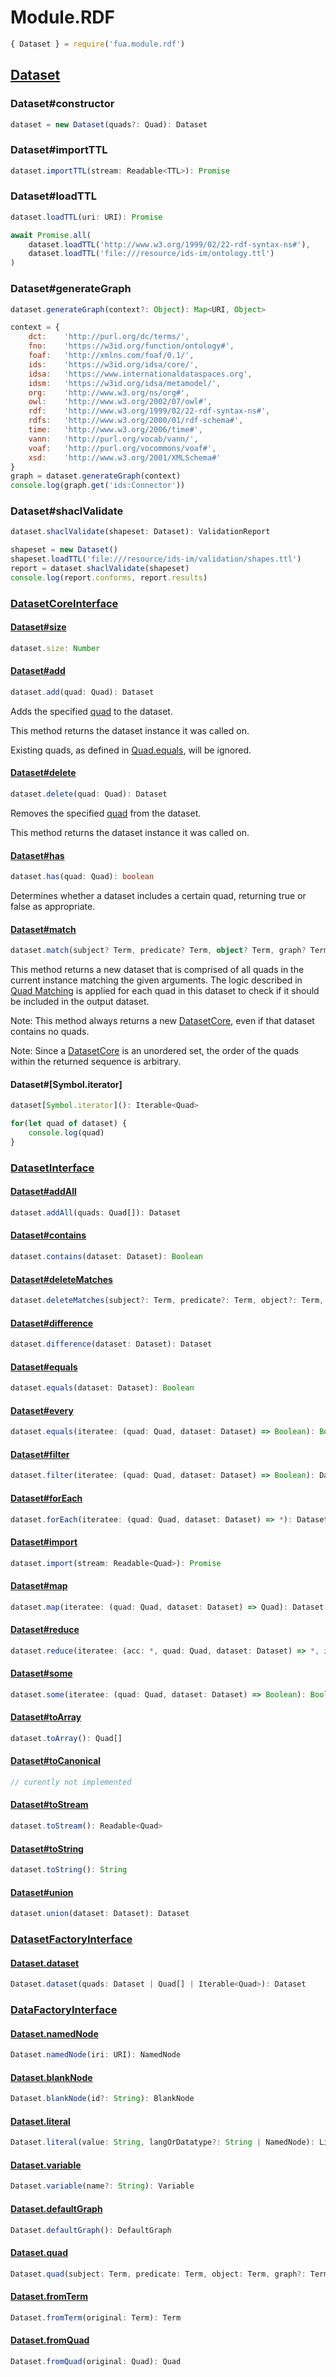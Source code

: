 # Module.RDF

<!-- TODO: write the second half of the Dataset specification -->
<!-- TODO: what about https://rdf.js.org/dataset-spec/#issue-container-generatedID-0 ? -->

```typescript
{ Dataset } = require('fua.module.rdf')
```

## [Dataset](https://rdf.js.org/dataset-spec/)

### Dataset#constructor

```typescript
dataset = new Dataset(quads?: Quad): Dataset
```

### Dataset#importTTL

```typescript
dataset.importTTL(stream: Readable<TTL>): Promise
```

### Dataset#loadTTL

```typescript
dataset.loadTTL(uri: URI): Promise
```

```javascript
await Promise.all(
    dataset.loadTTL('http://www.w3.org/1999/02/22-rdf-syntax-ns#'),
    dataset.loadTTL('file:///resource/ids-im/ontology.ttl')
)
```

### Dataset#generateGraph

```typescript
dataset.generateGraph(context?: Object): Map<URI, Object>
```

```javascript
context = {
    dct:    'http://purl.org/dc/terms/',
    fno:    'https://w3id.org/function/ontology#',
    foaf:   'http://xmlns.com/foaf/0.1/',
    ids:    'https://w3id.org/idsa/core/',
    idsa:   'https://www.internationaldataspaces.org',
    idsm:   'https://w3id.org/idsa/metamodel/',
    org:    'http://www.w3.org/ns/org#',
    owl:    'http://www.w3.org/2002/07/owl#',
    rdf:    'http://www.w3.org/1999/02/22-rdf-syntax-ns#',
    rdfs:   'http://www.w3.org/2000/01/rdf-schema#',
    time:   'http://www.w3.org/2006/time#',
    vann:   'http://purl.org/vocab/vann/',
    voaf:   'http://purl.org/vocommons/voaf#',
    xsd:    'http://www.w3.org/2001/XMLSchema#'
}
graph = dataset.generateGraph(context)
console.log(graph.get('ids:Connector'))
```

### Dataset#shaclValidate

```typescript
dataset.shaclValidate(shapeset: Dataset): ValidationReport
```

```javascript
shapeset = new Dataset()
shapeset.loadTTL('file:///resource/ids-im/validation/shapes.ttl')
report = dataset.shaclValidate(shapeset)
console.log(report.conforms, report.results)
```

### [DatasetCoreInterface](https://rdf.js.org/dataset-spec/#dfn-datasetcore)

#### [Dataset#size](https://rdf.js.org/dataset-spec/#dfn-size)

```typescript
dataset.size: Number
```

#### [Dataset#add](https://rdf.js.org/dataset-spec/#dfn-add)

```typescript
dataset.add(quad: Quad): Dataset
```

Adds the specified [quad](https://rdf.js.org/data-model-spec/#quad-interface) to the dataset.

This method returns the dataset instance it was called on.

Existing quads, as defined in [Quad.equals](https://rdf.js.org/data-model-spec/#dfn-equals), will be ignored.

#### [Dataset#delete](https://rdf.js.org/dataset-spec/#dfn-delete)

```typescript
dataset.delete(quad: Quad): Dataset
```

Removes the specified [quad](https://rdf.js.org/data-model-spec/#quad-interface) from the dataset.

This method returns the dataset instance it was called on.

#### [Dataset#has](https://rdf.js.org/dataset-spec/#dfn-has)

```typescript
dataset.has(quad: Quad): boolean
```

Determines whether a dataset includes a certain quad, returning true or false as appropriate.

#### [Dataset#match](https://rdf.js.org/dataset-spec/#dfn-match)

```typescript
dataset.match(subject? Term, predicate? Term, object? Term, graph? Term): Dataset
```

This method returns a new dataset that is comprised of all quads in the current instance matching the given arguments. The logic described in [Quad Matching](https://rdf.js.org/dataset-spec/#quad-matching) is applied for each quad in this dataset to check if it should be included in the output dataset.

Note: This method always returns a new [DatasetCore](https://rdf.js.org/dataset-spec/#dfn-datasetcore), even if that dataset contains no quads.

Note: Since a [DatasetCore](https://rdf.js.org/dataset-spec/#dfn-datasetcore) is an unordered set, the order of the quads within the returned sequence is arbitrary.

#### Dataset#[Symbol.iterator]

```typescript
dataset[Symbol.iterator](): Iterable<Quad>
```

```javascript
for(let quad of dataset) {
    console.log(quad)
}
```

### [DatasetInterface](https://rdf.js.org/dataset-spec/#dfn-dataset)

#### [Dataset#addAll](https://rdf.js.org/dataset-spec/#dfn-addall)

```typescript
dataset.addAll(quads: Quad[]): Dataset
```

#### [Dataset#contains](https://rdf.js.org/dataset-spec/#dfn-contains)

```typescript
dataset.contains(dataset: Dataset): Boolean
```

#### [Dataset#deleteMatches](https://rdf.js.org/dataset-spec/#dfn-deletematches)

```typescript
dataset.deleteMatches(subject?: Term, predicate?: Term, object?: Term, graph?: Term): Dataset
```

#### [Dataset#difference](https://rdf.js.org/dataset-spec/#dfn-difference)

```typescript
dataset.difference(dataset: Dataset): Dataset
```

#### [Dataset#equals](https://rdf.js.org/dataset-spec/#dfn-equals)

```typescript
dataset.equals(dataset: Dataset): Boolean
```

#### [Dataset#every](https://rdf.js.org/dataset-spec/#dfn-every)

```typescript
dataset.equals(iteratee: (quad: Quad, dataset: Dataset) => Boolean): Boolean
```

#### [Dataset#filter](https://rdf.js.org/dataset-spec/#dfn-filter)

```typescript
dataset.filter(iteratee: (quad: Quad, dataset: Dataset) => Boolean): Dataset
```

#### [Dataset#forEach](https://rdf.js.org/dataset-spec/#dfn-foreach)

```typescript
dataset.forEach(iteratee: (quad: Quad, dataset: Dataset) => *): Dataset
```

#### [Dataset#import](https://rdf.js.org/dataset-spec/#dfn-import)

```typescript
dataset.import(stream: Readable<Quad>): Promise
```

#### [Dataset#map](https://rdf.js.org/dataset-spec/#dfn-map)

```typescript
dataset.map(iteratee: (quad: Quad, dataset: Dataset) => Quad): Dataset
```

#### [Dataset#reduce](https://rdf.js.org/dataset-spec/#dfn-reduce)

```typescript
dataset.reduce(iteratee: (acc: *, quad: Quad, dataset: Dataset) => *, initialValue?: *): *
```

#### [Dataset#some](https://rdf.js.org/dataset-spec/#dfn-some)

```typescript
dataset.some(iteratee: (quad: Quad, dataset: Dataset) => Boolean): Boolean
```

#### [Dataset#toArray](https://rdf.js.org/dataset-spec/#dfn-toarray)

```typescript
dataset.toArray(): Quad[]
```

#### [Dataset#toCanonical](https://rdf.js.org/dataset-spec/#dfn-tocanonical)

```typescript
// curently not implemented
```

#### [Dataset#toStream](https://rdf.js.org/dataset-spec/#dfn-tostream)

```typescript
dataset.toStream(): Readable<Quad>
```

#### [Dataset#toString](https://rdf.js.org/dataset-spec/#dfn-tostring)

```typescript
dataset.toString(): String
```

#### [Dataset#union](https://rdf.js.org/dataset-spec/#dfn-union)

```typescript
dataset.union(dataset: Dataset): Dataset
```

### [DatasetFactoryInterface](https://rdf.js.org/dataset-spec/#dom-datasetfactory)

#### [Dataset.dataset](https://rdf.js.org/dataset-spec/#dom-datasetfactory-dataset)

```typescript
Dataset.dataset(quads: Dataset | Quad[] | Iterable<Quad>): Dataset
```

### [DataFactoryInterface](https://rdf.js.org/data-model-spec/#dfn-datafactory)

#### [Dataset.namedNode](https://rdf.js.org/data-model-spec/#dfn-namednode)

```typescript
Dataset.namedNode(iri: URI): NamedNode
```

#### [Dataset.blankNode](https://rdf.js.org/data-model-spec/#dfn-blanknode)

```typescript
Dataset.blankNode(id?: String): BlankNode
```

#### [Dataset.literal](https://rdf.js.org/data-model-spec/#dfn-literal)

```typescript
Dataset.literal(value: String, langOrDatatype?: String | NamedNode): Literal
```

#### [Dataset.variable](https://rdf.js.org/data-model-spec/#dfn-variable)

```typescript
Dataset.variable(name?: String): Variable
```

#### [Dataset.defaultGraph](https://rdf.js.org/data-model-spec/#dfn-defaultgraph)

```typescript
Dataset.defaultGraph(): DefaultGraph
```

#### [Dataset.quad](https://rdf.js.org/data-model-spec/#dfn-quad-0)

```typescript
Dataset.quad(subject: Term, predicate: Term, object: Term, graph?: Term): Quad
```

#### [Dataset.fromTerm](https://rdf.js.org/data-model-spec/#dfn-fromterm)

```typescript
Dataset.fromTerm(original: Term): Term
```

#### [Dataset.fromQuad](https://rdf.js.org/data-model-spec/#dfn-fromquad)

```typescript
Dataset.fromQuad(original: Quad): Quad
```
